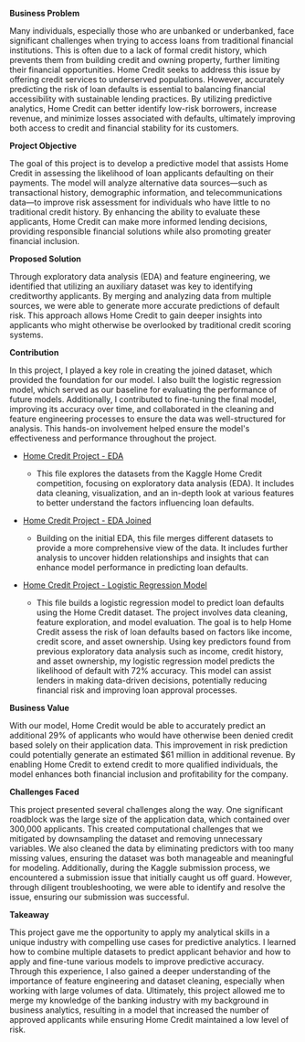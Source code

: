 **Business Problem**

Many individuals, especially those who are unbanked or underbanked, face significant challenges when trying to access loans from traditional financial institutions. This is often due to a lack of formal credit history, which prevents them from building credit and owning property, further limiting their financial opportunities. Home Credit seeks to address this issue by offering credit services to underserved populations. However, accurately predicting the risk of loan defaults is essential to balancing financial accessibility with sustainable lending practices. By utilizing predictive analytics, Home Credit can better identify low-risk borrowers, increase revenue, and minimize losses associated with defaults, ultimately improving both access to credit and financial stability for its customers.

**Project Objective**

The goal of this project is to develop a predictive model that assists Home Credit in assessing the likelihood of loan applicants defaulting on their payments. The model will analyze alternative data sources—such as transactional history, demographic information, and telecommunications data—to improve risk assessment for individuals who have little to no traditional credit history. By enhancing the ability to evaluate these applicants, Home Credit can make more informed lending decisions, providing responsible financial solutions while also promoting greater financial inclusion.

**Proposed Solution**

Through exploratory data analysis (EDA) and feature engineering, we identified that utilizing an auxiliary dataset was key to identifying creditworthy applicants. By merging and analyzing data from multiple sources, we were able to generate more accurate predictions of default risk. This approach allows Home Credit to gain deeper insights into applicants who might otherwise be overlooked by traditional credit scoring systems.

**Contribution**

In this project, I played a key role in creating the joined dataset, which provided the foundation for our model. I also built the logistic regression model, which served as our baseline for evaluating the performance of future models. Additionally, I contributed to fine-tuning the final model, improving its accuracy over time, and collaborated in the cleaning and feature engineering processes to ensure the data was well-structured for analysis. This hands-on involvement helped ensure the model's effectiveness and performance throughout the project.

- [Home Credit Project - EDA](https://github.com/lindsahlander/Data-Projects/blob/main/HomeCredit_EDA.Rmd)
 
    - This file explores the datasets from the Kaggle Home Credit competition, focusing on exploratory data analysis (EDA). It includes data cleaning, visualization, and an in-depth look at various features to better understand the factors influencing loan defaults.
  
- [Home Credit Project - EDA Joined](https://github.com/lindsahlander/Data-Projects/blob/main/HomeCredit_EDA_Joined.Rmd)
  
    - Building on the initial EDA, this file merges different datasets to provide a more comprehensive view of the data. It includes further analysis to uncover hidden relationships and insights that can enhance model performance in predicting loan defaults.

- [Home Credit Project - Logistic Regression Model](https://github.com/lindsahlander/Data-Projects/blob/main/HomeCredit_LR_Model.Rmd)

    - This file builds a logistic regression model to predict loan defaults using the Home Credit dataset. The project involves data cleaning, feature exploration, and model evaluation. The goal is to help Home Credit assess the risk of loan defaults based on factors like income, credit score, and asset ownership. Using key predictors found from previous exploratory data analysis such as income, credit history, and asset ownership, my logistic regression model predicts the likelihood of default with 72% accuracy. This model can assist lenders in making data-driven decisions, potentially reducing financial risk and improving loan approval processes.

**Business Value**

With our model, Home Credit would be able to accurately predict an additional 29% of applicants who would have otherwise been denied credit based solely on their application data. This improvement in risk prediction could potentially generate an estimated $61 million in additional revenue. By enabling Home Credit to extend credit to more qualified individuals, the model enhances both financial inclusion and profitability for the company.

**Challenges Faced**

This project presented several challenges along the way. One significant roadblock was the large size of the application data, which contained over 300,000 applicants. This created computational challenges that we mitigated by downsampling the dataset and removing unnecessary variables. We also cleaned the data by eliminating predictors with too many missing values, ensuring the dataset was both manageable and meaningful for modeling. Additionally, during the Kaggle submission process, we encountered a submission issue that initially caught us off guard. However, through diligent troubleshooting, we were able to identify and resolve the issue, ensuring our submission was successful.

**Takeaway**

This project gave me the opportunity to apply my analytical skills in a unique industry with compelling use cases for predictive analytics. I learned how to combine multiple datasets to predict applicant behavior and how to apply and fine-tune various models to improve predictive accuracy. Through this experience, I also gained a deeper understanding of the importance of feature engineering and dataset cleaning, especially when working with large volumes of data. Ultimately, this project allowed me to merge my knowledge of the banking industry with my background in business analytics, resulting in a model that increased the number of approved applicants while ensuring Home Credit maintained a low level of risk.
